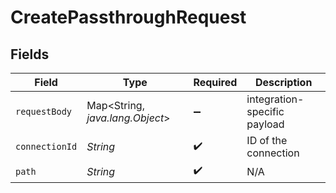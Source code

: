 # CreatePassthroughRequest


## Fields

| Field                           | Type                            | Required                        | Description                     |
| ------------------------------- | ------------------------------- | ------------------------------- | ------------------------------- |
| `requestBody`                   | Map<String, *java.lang.Object*> | :heavy_minus_sign:              | integration-specific payload    |
| `connectionId`                  | *String*                        | :heavy_check_mark:              | ID of the connection            |
| `path`                          | *String*                        | :heavy_check_mark:              | N/A                             |